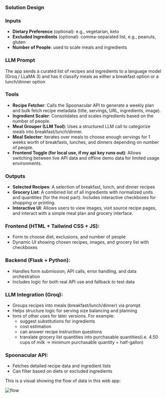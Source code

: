 ### Solution Design

### Inputs
- **Dietary Preference** (optional): e.g., vegetarian, keto
- **Excluded Ingredients** (optional): comma-separated list, e.g., peanuts, gluten
- **Number of People**: used to scale meals and ingredients

### LLM Prompt
The app sends a curated list of recipes and ingredients to a language model (Groq / LLaMA 3) and has it classify meals as either a breakfast option or a lunch/dinner option

### Tools
- **Recipe Fetcher**: Calls the Spoonacular API to generate a weekly plan and bulk fetch recipe metadata (title, servings, URL, ingredients, image).
- **Ingredient Scaler**: Consolidates and scales ingredients based on the number of people.
- **Meal Grouper (LLM Tool)**: Uses a structured LLM call to categorize meals into breakfast/lunch/dinner.
- **Meal Selecter**: iterates over meals to choose enough servings for 1 weeks worth of breakfasts, lunches, and dinners depending on number of people.
- **Frontend Toggle (for local use, if my api key runs out)**: Allows switching between live API data and offline demo data for limited usage environments.

### Outputs
- **Selected Recipes**: A selection of breakfast, lunch, and dinner recipes
- **Grocery List**: A combined list of all ingredients with normalized units and quantities (for the most part). Includes interactive checkboxes for shopping or printing.
- **Interactive UI**: Allows users to view images, visit source recipe pages, and interact with a simple meal plan and grocery interface.

### Frontend (HTML + Tailwind CSS + JS):
- Form to choose diet, exclusions, and number of people
- Dynamic UI showing chosen recipes, images, and grocery list with checkboxes
### Backend (Flask + Python):
- Handles form submission, API calls, error handling, and data orchestration
- Includes logic for both real API use and fallback to test data
### LLM Integration (Groq):
- Groups recipes into meals (breakfast/lunch/dinner) via prompt
- Helps structure logic for serving size balancing and planning
- tons of other uses for later versions. For example:
  - suggest substitutions for ingredients
  - cost estimation
  - can answer recipe instruction questions
  - translate grocery list quantities into purchasable quantities(i.e. 4.50 cups of milk -> minimum purchasable quantity = half-gallon)
### Spoonacular API:
- Fetches detailed recipe data and ingredient lists
- Can filter based on diets or excluded ingredients

This is a visual showing the flow of data in this web app:

![flow](https://github.com/user-attachments/assets/3179b3a1-9754-4a09-8543-c892bdb737fc)
